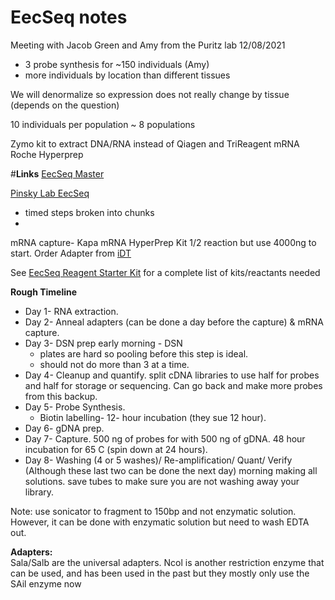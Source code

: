 # EecSeq  notes
Meeting with Jacob Green and Amy from the Puritz lab
12/08/2021

- 3 probe synthesis for ~150 individuals (Amy)
- more individuals by location than different tissues

We will denormalize so expression does not really change by tissue (depends on the question)

10 individuals per population ~ 8 populations

Zymo kit to extract DNA/RNA instead of Qiagen and TriReagent
mRNA Roche Hyperprep 

#**Links**
[EecSeq Master](https://github.com/MarineEvoEcoLab/EecSeq/blob/master/Protocol.md)

[Pinsky Lab EecSeq](https://pinskylab.github.io/laboratory/protocols/anneal.nb.html)
  - timed steps broken into chunks
  - 

mRNA capture- Kapa mRNA HyperPrep Kit 1/2 reaction but use 4000ng to start. 
Order Adapter from [iDT](https://www.idtdna.com/pages)

See [EecSeq Reagent Starter Kit](https://docs.google.com/spreadsheets/d/1polVCSltmnFNgS6jBwQDmJ5t35H7x4LF7pau-WiI0LI/edit#gid=0) for a complete list of kits/reactants needed

**Rough Timeline**
- Day 1- RNA extraction. 
- Day 2- Anneal adapters (can be done a day before the capture) & mRNA capture. 
- Day 3- DSN prep early morning - DSN   
  - plates are hard so pooling before this step is ideal. 
  - should not do more than 3 at a time. 
- Day 4- Cleanup and quantify. 
  split cDNA libraries to use half for probes and half for storage or sequencing. Can go back and make more probes from this  backup. 
- Day 5- Probe Synthesis. 
     - Biotin labelling- 12- hour incubation (they sue 12 hour). 
- Day 6- gDNA prep. 
- Day 7- Capture. 
        500 ng of probes for with 500 ng of gDNA. 
        48 hour incubation for 65 C (spin down at 24 hours). 
- Day 8- Washing (4 or 5 washes)/ Re-amplification/ Quant/ Verify (Although these last two can be done the next day)
       morning making all solutions. 
       save tubes to make sure you are not washing away your library. 

Note: use sonicator to fragment to 150bp and not enzymatic solution. 
However, it can be done with enzymatic solution but need to wash EDTA out. 

**Adapters:**  
Sala/Salb are the universal adapters. 
Ncol is another restriction enzyme that can be used, and has been used in the past but they mostly only use the SAil enzyme now


